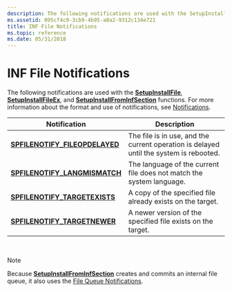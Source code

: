 ```yaml
---
description: The following notifications are used with the SetupInstallFile, SetupInstallFileEx, and SetupInstallFromInfSection functions. For more information about the format and use of notifications, see Notifications.
ms.assetid: 095cf4c9-3cb9-4b95-a8a2-9312c134e721
title: INF File Notifications
ms.topic: reference
ms.date: 05/31/2018
---
```


# INF File Notifications

The following notifications are used with the [**SetupInstallFile**](/windows/desktop/api/Setupapi/nf-setupapi-setupinstallfilea), [**SetupInstallFileEx**](/windows/desktop/api/Setupapi/nf-setupapi-setupinstallfileexa), and [**SetupInstallFromInfSection**](/windows/desktop/api/Setupapi/nf-setupapi-setupinstallfrominfsectiona) functions. For more information about the format and use of notifications, see [Notifications](notifications.md).



| Notification                                                      | Description                                                                            |
|-------------------------------------------------------------------|----------------------------------------------------------------------------------------|
| [**SPFILENOTIFY\_FILEOPDELAYED**](spfilenotify-fileopdelayed.md) | The file is in use, and the current operation is delayed until the system is rebooted. |
| [**SPFILENOTIFY\_LANGMISMATCH**](spfilenotify-langmismatch.md)   | The language of the current file does not match the system language.                   |
| [**SPFILENOTIFY\_TARGETEXISTS**](spfilenotify-targetexists.md)   | A copy of the specified file already exists on the target.                             |
| [**SPFILENOTIFY\_TARGETNEWER**](spfilenotify-targetnewer.md)     | A newer version of the specified file exists on the target.                            |



 

> [!Note]  
> Because [**SetupInstallFromInfSection**](/windows/desktop/api/Setupapi/nf-setupapi-setupinstallfrominfsectiona) creates and commits an internal file queue, it also uses the [File Queue Notifications](file-queue-notifications.md).

 

 

 



